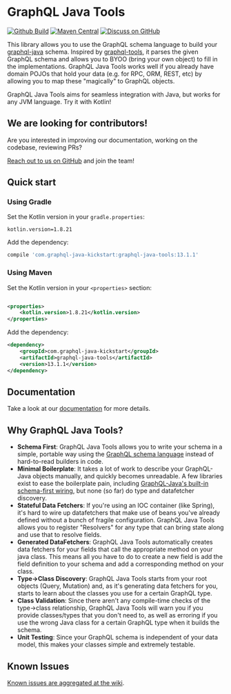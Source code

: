 # GraphQL Java Tools

[![Github Build](https://github.com/graphql-java-kickstart/graphql-java-tools/actions/workflows/snapshot.yml/badge.svg)](https://github.com/graphql-java-kickstart/graphql-java-tools/actions/workflows/snapshot.yml)
[![Maven Central](https://maven-badges.herokuapp.com/maven-central/com.graphql-java-kickstart/graphql-java-tools/badge.svg)](https://maven-badges.herokuapp.com/maven-central/com.graphql-java-kickstart/graphql-java-tools)
[![Discuss on GitHub](https://img.shields.io/badge/GitHub-discuss-orange)](https://github.com/graphql-java-kickstart/graphql-java-tools/discussions)

This library allows you to use the GraphQL schema language to build your [graphql-java](https://github.com/graphql-java/graphql-java) schema.
Inspired by [graphql-tools](https://github.com/apollographql/graphql-tools), it parses the given GraphQL schema and allows you to BYOO (bring your own object) to fill in the implementations.
GraphQL Java Tools works well if you already have domain POJOs that hold your data (e.g. for RPC, ORM, REST, etc) by allowing you to map these "magically" to GraphQL objects.

GraphQL Java Tools aims for seamless integration with Java, but works for any JVM language.  Try it with Kotlin!

## We are looking for contributors!

Are you interested in improving our documentation, working on the codebase, reviewing PRs?

[Reach out to us on GitHub](https://github.com/graphql-java-kickstart/graphql-java-tools/discussions) and join the team!

## Quick start

### Using Gradle
Set the Kotlin version in your `gradle.properties`:
```
kotlin.version=1.8.21
```

Add the dependency:
```groovy
compile 'com.graphql-java-kickstart:graphql-java-tools:13.1.1'
```

### Using Maven
Set the Kotlin version in your `<properties>` section:
```xml

<properties>
    <kotlin.version>1.8.21</kotlin.version>
</properties>
```

Add the dependency:
```xml
<dependency>
    <groupId>com.graphql-java-kickstart</groupId>
    <artifactId>graphql-java-tools</artifactId>
    <version>13.1.1</version>
</dependency>
```

## Documentation

Take a look at our [documentation](https://www.graphql-java-kickstart.com/tools/) for more details.

## Why GraphQL Java Tools?

* **Schema First**:  GraphQL Java Tools allows you to write your schema in a simple, portable way using the [GraphQL schema language](http://graphql.org/learn/schema/) instead of hard-to-read builders in code.
* **Minimal Boilerplate**:  It takes a lot of work to describe your GraphQL-Java objects manually, and quickly becomes unreadable.
A few libraries exist to ease the boilerplate pain, including [GraphQL-Java's built-in schema-first wiring](https://www.graphql-java.com/documentation/master/schema/), but none (so far) do type and datafetcher discovery.
* **Stateful Data Fetchers**:  If you're using an IOC container (like Spring), it's hard to wire up datafetchers that make use of beans you've already defined without a bunch of fragile configuration.  GraphQL Java Tools allows you to register "Resolvers" for any type that can bring state along and use that to resolve fields.
* **Generated DataFetchers**:  GraphQL Java Tools automatically creates data fetchers for your fields that call the appropriate method on your java class.  This means all you have to do to create a new field is add the field definition to your schema and add a corresponding method on your class.
* **Type->Class Discovery**:  GraphQL Java Tools starts from your root objects (Query, Mutation) and, as it's generating data fetchers for you, starts to learn about the classes you use for a certain GraphQL type.
* **Class Validation**:  Since there aren't any compile-time checks of the type->class relationship, GraphQL Java Tools will warn you if you provide classes/types that you don't need to, as well as erroring if you use the wrong Java class for a certain GraphQL type when it builds the schema.
* **Unit Testing**:  Since your GraphQL schema is independent of your data model, this makes your classes simple and extremely testable.

## Known Issues

[Known issues are aggregated at the wiki](https://github.com/graphql-java-kickstart/graphql-java-tools/wiki/Known-Issues).

